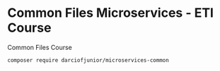 # Common Files Microservices - ETI Course

Common Files Course

```bash
composer require darciofjunior/microservices-common
```